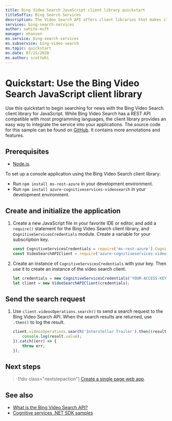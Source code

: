 ```yaml
---
title: Bing Video Search JavaScript client library quickstart 
titleSuffix: Bing Search Services
description: The Video Search API offers client libraries that makes it easy to integrate search capabilities into your applications. Use this JavaScript quickstart to send search requests and get back results.
services: bing-search-services
author: swhite-msft
manager: ehansen
ms.service: bing-search-services
ms.subservice: bing-video-search
ms.topic: quickstart
ms.date: 07/15/2020
ms.author: scottwhi
---
```


# Quickstart: Use the Bing Video Search JavaScript client library

Use this quickstart to begin searching for news with the Bing Video Search client library for JavaScript. While Bing Video Search has a REST API compatible with most programming languages, the client library provides an easy way to integrate the service into your applications. The source code for this sample can be found on [GitHub](https://github.com/Azure-Samples/cognitive-services-node-sdk-samples/blob/master/Samples/videoSearch.js). It contains more annotations and features.

## Prerequisites

- [Node.js](https://www.nodejs.org/).

To set up a console application using the Bing Video Search client library:
* Run `npm install ms-rest-azure` in your development environment.
* Run `npm install azure-cognitiveservices-videosearch` in your development environment.

<!--
[!INCLUDE [bing-video-search-signup-requirements](../../../../includes/bing-video-search-signup-requirements.md)]
-->

## Create and initialize the application

1. Create a new JavaScript file in your favorite IDE or editor, and add a `require()` statement for the Bing Video Search client library, and `CognitiveServicesCredentials` module. Create a variable for your subscription key. 
    
    ```javascript
    const CognitiveServicesCredentials = require('ms-rest-azure').CognitiveServicesCredentials;
    const VideoSearchAPIClient = require('azure-cognitiveservices-videosearch');
    ```

2. Create an instance of `CognitiveServicesCredentials` with your key. Then use it to create an instance of the video search client.

    ```javascript
    let credentials = new CognitiveServicesCredentials('YOUR-ACCESS-KEY');
    let client = new VideoSearchAPIClient(credentials);
    ```

## Send the search request

1. Use `client.videosOperations.search()` to send a search request to the Bing Video Search API. When the search results are returned, use `.then()` to log the result.
    
    ```javascript
    client.videosOperations.search('Interstellar Trailer').then((result) => {
        console.log(result.value);
    }).catch((err) => {
        throw err;
    });
    ```

## Next steps

> [!div class="nextstepaction"]
> [Create a single page web app](../../tutorial/bing-video-search-single-page-app.md).

## See also 

* [What is the Bing Video Search API?](../../overview.md)
* [Cognitive services .NET SDK samples](https://github.com/Azure-Samples/cognitive-services-dotnet-sdk-samples/tree/master/BingSearchv7)
